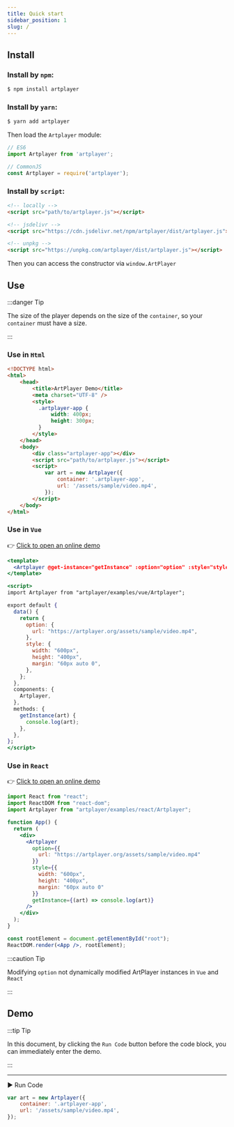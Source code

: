 ```yaml
---
title: Quick start
sidebar_position: 1
slug: /
---
```


## Install

### Install by `npm`:

```bash
$ npm install artplayer
```

### Install by `yarn`:

```bash
$ yarn add artplayer
```

Then load the `Artplayer` module:

```js
// ES6
import Artplayer from 'artplayer';

// CommonJS
const Artplayer = require('artplayer');
```

### Install by `script`:

```html
<!-- locally -->
<script src="path/to/artplayer.js"></script>

<!-- jsdelivr -->
<script src="https://cdn.jsdelivr.net/npm/artplayer/dist/artplayer.js"></script>

<!-- unpkg -->
<script src="https://unpkg.com/artplayer/dist/artplayer.js"></script>
```

Then you can access the constructor via `window.ArtPlayer`


## Use

:::danger Tip

The size of the player depends on the size of the `container`, so your `container` must have a size.

:::

### Use in `Html`

```html
<!DOCTYPE html>
<html>
    <head>
        <title>ArtPlayer Demo</title>
        <meta charset="UTF-8" />
        <style>
          .artplayer-app {
              width: 400px;
              height: 300px;
          }
        </style>
    </head>
    <body>
        <div class="artplayer-app"></div>
        <script src="path/to/artplayer.js"></script>
        <script>
            var art = new Artplayer({
                container: '.artplayer-app',
                url: '/assets/sample/video.mp4',
            });
        </script>
    </body>
</html>
```

### Use in `Vue`

👉 [Click to open an online demo](https://codesandbox.io/s/artplayer-vue-demo-3lz7m?file=/src/App.vue)

```jsx
<template>
  <Artplayer @get-instance="getInstance" :option="option" :style="style" />
</template>

<script>
import Artplayer from "artplayer/examples/vue/Artplayer";

export default {
  data() {
    return {
      option: {
        url: "https://artplayer.org/assets/sample/video.mp4",
      },
      style: {
        width: "600px",
        height: "400px",
        margin: "60px auto 0",
      },
    };
  },
  components: {
    Artplayer,
  },
  methods: {
    getInstance(art) {
      console.log(art);
    },
  },
};
</script>
```

### Use in `React`

👉 [Click to open an online demo](https://codesandbox.io/s/artplayer-react-demo-n74859y9rl?file=/src/index.js)

```jsx
import React from "react";
import ReactDOM from "react-dom";
import Artplayer from "artplayer/examples/react/Artplayer";

function App() {
  return (
    <div>
      <Artplayer
        option={{
          url: "https://artplayer.org/assets/sample/video.mp4"
        }}
        style={{
          width: "600px",
          height: "400px",
          margin: "60px auto 0"
        }}
        getInstance={(art) => console.log(art)}
      />
    </div>
  );
}

const rootElement = document.getElementById("root");
ReactDOM.render(<App />, rootElement);
```

:::caution Tip

Modifying `option` not dynamically modified ArtPlayer instances in `Vue` and `React`

:::

## Demo

:::tip Tip

In this document, by clicking the `Run Code` button before the code block, you can immediately enter the demo.

:::

----------------------------------------------

<div className="run-code">▶ Run Code</div>

```js
var art = new Artplayer({
    container: '.artplayer-app',
    url: '/assets/sample/video.mp4',
});
```
